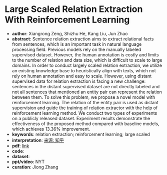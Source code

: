 # Large Scaled Relation Extraction With Reinforcement Learning
* **author**: Xiangrong Zeng, Shizhu He, Kang Liu, Jun Zhao
* **abstract**: Sentence relation extraction aims to extract relational facts from sentences, which is an important task in natural language processing field. Previous models rely on the manually labeled supervised dataset. However, the human annotation is costly and limits to the number of relation and data size, which is difficult to scale to large domains. In order to conduct largely scaled relation extraction, we utilize an existing knowledge base to heuristically align with texts, which not rely on human annotation and easy to scale. However, using distant supervised data for relation extraction is facing a new challenge: sentences in the distant supervised dataset are not directly labeled and not all sentences that mentioned an entity pair can represent the relation between them. To solve this problem, we propose a novel model with reinforcement learning. The relation of the entity pair is used as distant supervision and guide the training of relation extractor with the help of reinforcement learning method. We conduct two types of experiments on a publicly released dataset. Experiment results demonstrate the effectiveness of the proposed method compared with baseline models, which achieves 13.36\% improvement.
* **keywords**: relation extraction; reinforcement learning; large scaled
* **interpretation**: [来源: 知乎](https://zhuanlan.zhihu.com/p/34811735)
* **pdf**: [link](https://www.aaai.org/ocs/index.php/AAAI/AAAI18/paper/view/16257/16125)
* **code**:
* **dataset**:
* **ppt/video**: NYT
* **curation**: Jiong Zhang
